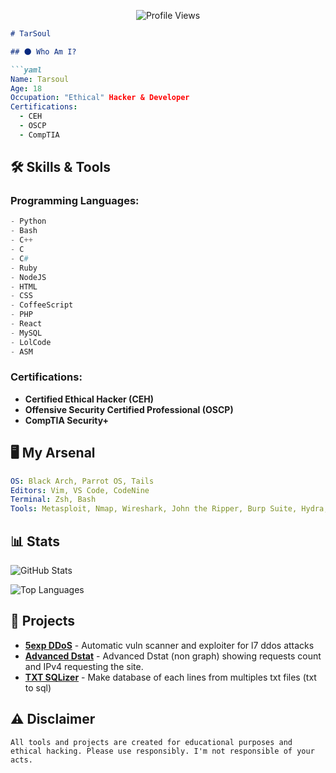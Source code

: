 <p align="center">
  <img src="https://api.visitorbadge.io/api/VisitorHit?user=dvtarsoul&countColorcountColor&countColor=%23FFFFFF" alt="Profile Views">
</p>

```markdown
# TarSoul

## 🌑 Who Am I?

```yaml
Name: Tarsoul
Age: 18
Occupation: "Ethical" Hacker & Developer
Certifications:
  - CEH
  - OSCP
  - CompTIA
```

## 🛠️ Skills & Tools

### Programming Languages:
```python
- Python
- Bash
- C++
- C
- C#
- Ruby
- NodeJS
- HTML
- CSS
- CoffeeScript
- PHP
- React
- MySQL
- LolCode
- ASM
```

### Certifications:
- **Certified Ethical Hacker (CEH)**
- **Offensive Security Certified Professional (OSCP)**
- **CompTIA Security+**

## 🖥️ My Arsenal

```yaml
OS: Black Arch, Parrot OS, Tails
Editors: Vim, VS Code, CodeNine
Terminal: Zsh, Bash
Tools: Metasploit, Nmap, Wireshark, John the Ripper, Burp Suite, Hydra, Medusa, Wifite...
```

## 📊 Stats

![GitHub Stats](https://github-readme-stats.vercel.app/api?username=dvtarsoul&show_icons=true&theme=dark&hide_border=true)

![Top Languages](https://github-readme-stats.vercel.app/api/top-langs/?username=dvtarsoul&layout=compact&theme=dark&hide_border=true)

## 📂 Projects

- **[5exp DDoS](https://github.com/dvtarsoul/5exp-DDoS)** - Automatic vuln scanner and exploiter for l7 ddos attacks
- **[Advanced Dstat](https://github.com/dvtarsoul/Advanced-Dstat)** - Advanced Dstat (non graph) showing requests count and IPv4 requesting the site.
- **[TXT SQLizer](https://github.com/dvtarsoul/TXT-SQLizer)** - Make database of each lines from multiples txt files (txt to sql)

## ⚠️ Disclaimer

```
All tools and projects are created for educational purposes and ethical hacking. Please use responsibly. I'm not responsible of your acts.
```
